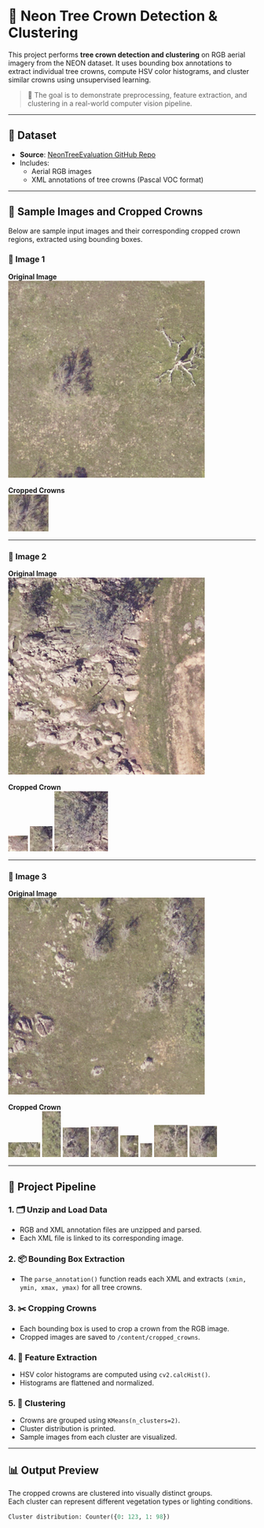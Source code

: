 # 🌲 Neon Tree Crown Detection & Clustering

This project performs **tree crown detection and clustering** on RGB aerial imagery from the NEON dataset. It uses bounding box annotations to extract individual tree crowns, compute HSV color histograms, and cluster similar crowns using unsupervised learning.

> 🎯 The goal is to demonstrate preprocessing, feature extraction, and clustering in a real-world computer vision pipeline.

---

## 📂 Dataset

- **Source**: [NeonTreeEvaluation GitHub Repo](https://github.com/weecology/NeonTreeEvaluation)
- Includes:
  - Aerial RGB images
  - XML annotations of tree crowns (Pascal VOC format)

---

## 📸 Sample Images and Cropped Crowns

Below are sample input images and their corresponding cropped crown regions, extracted using bounding boxes.

### 🔹 Image 1

**Original Image**  
![Image 1](samples/first_image/2018_SJER_3_252000_4106000_image_234.jpg)

**Cropped Crowns**  
![Crown 1-1](samples/first_image/2018_SJER_3_252000_4106000_image_234_crown_0.jpg)  

---

### 🔹 Image 2

**Original Image**  
![Image 2](samples/second_image/2018_SJER_3_252000_4106000_image_326.jpg)

**Cropped Crown**  
![Crown 2-1](samples/second_image/2018_SJER_3_252000_4106000_image_326_crown_0.jpg)
![Crown 2-2](samples/second_image/2018_SJER_3_252000_4106000_image_326_crown_1.jpg)
![Crown 2-3](samples/second_image/2018_SJER_3_252000_4106000_image_326_crown_2.jpg)

---

### 🔹 Image 3

**Original Image**  
![Image 3](samples/third_image/2018_SJER_3_252000_4104000_image_628.jpg)

**Cropped Crown**  
![Crown 3-1](samples/third_image/2018_SJER_3_252000_4104000_image_628_crown_0.jpg)
![Crown 3-2](samples/third_image/2018_SJER_3_252000_4104000_image_628_crown_1.jpg)
![Crown 3-3](samples/third_image/2018_SJER_3_252000_4104000_image_628_crown_2.jpg)
![Crown 3-4](samples/third_image/2018_SJER_3_252000_4104000_image_628_crown_3.jpg)
![Crown 3-5](samples/third_image/2018_SJER_3_252000_4104000_image_628_crown_4.jpg)
![Crown 3-6](samples/third_image/2018_SJER_3_252000_4104000_image_628_crown_5.jpg)
![Crown 3-7](samples/third_image/2018_SJER_3_252000_4104000_image_628_crown_6.jpg)
![Crown 3-8](samples/third_image/2018_SJER_3_252000_4104000_image_628_crown_7.jpg)

---

## 🧠 Project Pipeline

### 1. 🗂️ Unzip and Load Data
- RGB and XML annotation files are unzipped and parsed.
- Each XML file is linked to its corresponding image.

### 2. 📦 Bounding Box Extraction
- The `parse_annotation()` function reads each XML and extracts `(xmin, ymin, xmax, ymax)` for all tree crowns.

### 3. ✂️ Cropping Crowns
- Each bounding box is used to crop a crown from the RGB image.
- Cropped images are saved to `/content/cropped_crowns`.

### 4. 🌈 Feature Extraction
- HSV color histograms are computed using `cv2.calcHist()`.
- Histograms are flattened and normalized.

### 5. 🤖 Clustering
- Crowns are grouped using `KMeans(n_clusters=2)`.
- Cluster distribution is printed.
- Sample images from each cluster are visualized.

---

## 📊 Output Preview

The cropped crowns are clustered into visually distinct groups.  
Each cluster can represent different vegetation types or lighting conditions.

```python
Cluster distribution: Counter({0: 123, 1: 98})

